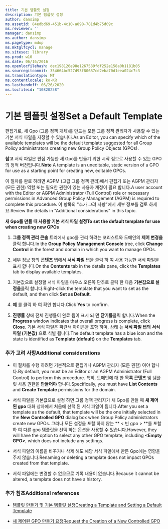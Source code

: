 ```yaml
---
title: 기본 템플릿 설정
description: 기본 템플릿 설정
author: dansimp
ms.assetid: 84edbd69-451b-4c10-a898-781d4b75d09c
ms.reviewer: ''
manager: dansimp
ms.author: dansimp
ms.pagetype: mdop
ms.mktglfcycl: manage
ms.sitesec: library
ms.prod: w10
ms.date: 06/16/2016
ms.openlocfilehash: dec198126e98e1267589fdf252e158a0b1181b05
ms.sourcegitcommit: 354664bc527d93f80687cd2eba70d1eea024c7c3
ms.translationtype: MT
ms.contentlocale: ko-KR
ms.lasthandoff: 06/26/2020
ms.locfileid: "10820258"
---
```

# <span data-ttu-id="4335c-103">기본 템플릿 설정</span><span class="sxs-lookup"><span data-stu-id="4335c-103">Set a Default Template</span></span>


<span data-ttu-id="4335c-104">편집기로, 새 Gpo (그룹 정책 개체)를 만드는 모든 그룹 정책 관리자가 사용할 수 있는 기본 서식 파일을 지정할 수 있습니다.</span><span class="sxs-lookup"><span data-stu-id="4335c-104">As an Editor, you can specify which of the available templates will be the default template suggested for all Group Policy administrators creating new Group Policy Objects (GPOs).</span></span>

<span data-ttu-id="4335c-105">**참고**  서식 파일은 편집 가능한 새 Gpo를 만들기 위한 시작 점으로 사용할 수 있는 GPO의 정적 버전입니다.</span><span class="sxs-lookup"><span data-stu-id="4335c-105">**Note** A template is an uneditable, static version of a GPO for use as a starting point for creating new, editable GPOs.</span></span>

 

<span data-ttu-id="4335c-106">이 절차를 완료 하려면 AGPM (고급 그룹 정책 관리)에서 편집기 또는 AGPM 관리자 (모든 권한) 역할 또는 필요한 권한이 있는 사용자 계정이 필요 합니다.</span><span class="sxs-lookup"><span data-stu-id="4335c-106">A user account with the Editor or AGPM Administrator (Full Control) role or necessary permissions in Advanced Group Policy Management (AGPM) is required to complete this procedure.</span></span> <span data-ttu-id="4335c-107">이 항목의 "추가 고려 사항"에서 세부 정보를 검토 하세요.</span><span class="sxs-lookup"><span data-stu-id="4335c-107">Review the details in "Additional considerations" in this topic.</span></span>

**<span data-ttu-id="4335c-108">새 Gpo를 만들 때 사용할 기본 서식 파일 설정</span><span class="sxs-lookup"><span data-stu-id="4335c-108">To set the default template for use when creating new GPOs</span></span>**

1.  <span data-ttu-id="4335c-109">**그룹 정책 관리 콘솔** 트리에서 gpo를 관리 하려는 포리스트와 도메인의 **제어 변경을** 클릭 합니다.</span><span class="sxs-lookup"><span data-stu-id="4335c-109">In the **Group Policy Management Console** tree, click **Change Control** in the forest and domain in which you want to manage GPOs.</span></span>

2.  <span data-ttu-id="4335c-110">세부 정보 창의 **콘텐츠** 탭에서 **서식 파일** 탭을 클릭 하 여 사용 가능한 서식 파일을 표시 합니다.</span><span class="sxs-lookup"><span data-stu-id="4335c-110">On the **Contents** tab in the details pane, click the **Templates** tab to display available templates.</span></span>

3.  <span data-ttu-id="4335c-111">기본값으로 설정할 서식 파일을 마우스 오른쪽 단추로 클릭 한 다음 **기본값으로 설정을**클릭 합니다.</span><span class="sxs-lookup"><span data-stu-id="4335c-111">Right-click the template that you want to set as the default, and then click **Set as Default**.</span></span>

4.  <span data-ttu-id="4335c-112">**예** 를 클릭 하 여 확인 합니다.</span><span class="sxs-lookup"><span data-stu-id="4335c-112">Click **Yes** to confirm.</span></span>

5.  <span data-ttu-id="4335c-113">**진행률** 창에 전체 진행률이 완료 됨이 표시 되 면 **닫기를**클릭 합니다.</span><span class="sxs-lookup"><span data-stu-id="4335c-113">When the **Progress** window indicates that overall progress is complete, click **Close**.</span></span> <span data-ttu-id="4335c-114">기본 서식 파일은 파란색 아이콘을 포함 하며, 상태 **는 서식 파일 탭의** **서식 파일 (기본값)** 으로 식별 됩니다.</span><span class="sxs-lookup"><span data-stu-id="4335c-114">The default template has a blue icon and the state is identified as **Template (default)** on the **Templates** tab.</span></span>

### <span data-ttu-id="4335c-115">추가 고려 사항</span><span class="sxs-lookup"><span data-stu-id="4335c-115">Additional considerations</span></span>

-   <span data-ttu-id="4335c-116">이 절차를 수행 하려면 기본적으로 편집기나 AGPM 관리자 (모든 권한) 여야 합니다.</span><span class="sxs-lookup"><span data-stu-id="4335c-116">By default, you must be an Editor or an AGPM Administrator (Full Control) to perform this procedure.</span></span> <span data-ttu-id="4335c-117">특히, 도메인에 대 한 **목록 콘텐츠** 및 템플릿 사용 권한을 **만들어야** 합니다.</span><span class="sxs-lookup"><span data-stu-id="4335c-117">Specifically, you must have **List Contents** and **Create Template** permissions for the domain.</span></span>

-   <span data-ttu-id="4335c-118">서식 파일을 기본값으로 설정 하면 그룹 정책 관리자가 새 Gpo를 만들 때 **새 제어 된 gpo** 대화 상자에서 처음에 선택 된 서식 파일이 됩니다.</span><span class="sxs-lookup"><span data-stu-id="4335c-118">After you set a template as the default, that template will be the one initially selected in the **New Controlled GPO** dialog box when Group Policy administrators create new GPOs.</span></span> <span data-ttu-id="4335c-119">그러나 모든 설정을 포함 하지 않는 \*\* &lt; 빈 gpo &gt; \*\*를 포함 하 여 다른 gpo 템플릿을 선택 하는 옵션을 사용할 수 있습니다.</span><span class="sxs-lookup"><span data-stu-id="4335c-119">However, they will have the option to select any other GPO template, including **&lt;Empty GPO&gt;**, which does not include any settings.</span></span>

-   <span data-ttu-id="4335c-120">서식 파일의 이름을 바꾸거나 삭제 해도 해당 서식 파일에서 만든 Gpo에는 영향을 주지 않습니다.</span><span class="sxs-lookup"><span data-stu-id="4335c-120">Renaming or deleting a template does not impact GPOs created from that template.</span></span>

-   <span data-ttu-id="4335c-121">서식 파일에는 변경할 수 없으므로 기록 내용이 없습니다.</span><span class="sxs-lookup"><span data-stu-id="4335c-121">Because it cannot be altered, a template does not have a history.</span></span>

### <span data-ttu-id="4335c-122">추가 참조</span><span class="sxs-lookup"><span data-stu-id="4335c-122">Additional references</span></span>

-   [<span data-ttu-id="4335c-123">템플릿 만들기 및 기본 템플릿 설정</span><span class="sxs-lookup"><span data-stu-id="4335c-123">Creating a Template and Setting a Default Template</span></span>](creating-a-template-and-setting-a-default-template-agpm30ops.md)

-   [<span data-ttu-id="4335c-124">새 제어된 GPO 만들기 요청</span><span class="sxs-lookup"><span data-stu-id="4335c-124">Request the Creation of a New Controlled GPO</span></span>](request-the-creation-of-a-new-controlled-gpo-agpm30ops.md)

 

 





